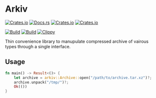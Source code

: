 # Arkiv

[![Crates.io](https://img.shields.io/crates/v/arkiv)](https://crates.io/crates/arkiv)
[![Docs.rs](https://docs.rs/arkiv/badge.svg)](https://docs.rs/arkiv)
[![Crates.io](https://img.shields.io/crates/d/arkiv)](https://crates.io/crates/arkiv)
[![Crates.io](https://img.shields.io/crates/l/arkiv)](https://github.com/meuter/arkiv-rs/blob/main/LICENSE)

[![Build](https://github.com/meuter/arkiv-rs/actions/workflows/build.yml/badge.svg)](https://github.com/meuter/arkiv-rs/actions/workflows/build.yml)
[![Build](https://github.com/meuter/arkiv-rs/actions/workflows/test.yml/badge.svg)](https://github.com/meuter/arkiv-rs/actions/workflows/test.yml)
[![Clippy](https://github.com/meuter/arkiv-rs/actions/workflows/clippy.yml/badge.svg)](https://github.com/meuter/arkiv-rs/actions/workflows/clippy.yml)

Thin convenience library to manupulate compressed archive of vairous types
through a single interface.

## Usage

```rust
fn main() -> Result<()> {
    let archive = arkiv::Archive::open("/path/to/archive.tar.xz")?;
    archive.unpack("/tmp/")?;
    Ok(())
}
```

